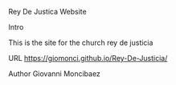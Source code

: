 Rey De Justica Website

Intro

This is the site for the church rey de justicia

URL
https://giomonci.github.io/Rey-De-Justicia/

Author
Giovanni Moncibaez
